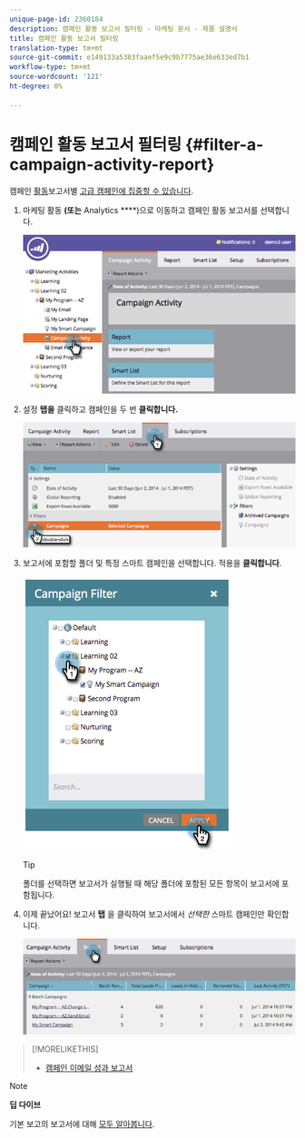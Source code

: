 ```yaml
---
unique-page-id: 2360184
description: 캠페인 활동 보고서 필터링 - 마케팅 문서 - 제품 설명서
title: 캠페인 활동 보고서 필터링
translation-type: tm+mt
source-git-commit: e149133a5383faaef5e9c9b7775ae36e633ed7b1
workflow-type: tm+mt
source-wordcount: '121'
ht-degree: 0%

---
```



# 캠페인 활동 보고서 필터링 {#filter-a-campaign-activity-report}

캠페인 [활동](../../../../product-docs/reporting/basic-reporting/report-types/campaign-activity-report.md)보고서별 [고급 캠페인에 집중할 수 있습니다](http://docs.marketo.com/display/docs/smart+campaigns).

1. 마케팅 활동 **(또는** Analytics ****)으로 이동하고 캠페인 활동 보고서를 선택합니다.

   ![](assets/image2014-9-16-16-3a13-3a56.png)

1. 설정 **탭을** 클릭하고 캠페인을 두 번 **클릭합니다.**

   ![](assets/image2014-9-16-16-3a14-3a1.png)

1. 보고서에 포함할 폴더 및 특정 스마트 캠페인을 선택합니다. 적용을 **클릭합니다**.

   ![](assets/image2014-9-16-16-3a14-3a11.png)

   >[!TIP]
   >
   >폴더를 선택하면 보고서가 실행될 때 해당 폴더에 포함된 모든 항목이 보고서에 포함됩니다.

1. 이제 끝났어요! 보고서 **탭** 을 클릭하여 보고서에서 *선택한* 스마트 캠페인만 확인합니다.

   ![](assets/image2014-9-16-16-3a14-3a32.png)

>[!MORELIKETHIS]
>
>* [캠페인 이메일 성과 보고서](../../../../product-docs/reporting/basic-reporting/report-types/campaign-email-performance-report.md)

>



>[!NOTE]
>
>**딥 다이브**
>
>기본 보고의 보고서에 대해 [모두 알아봅니다](http://docs.marketo.com/display/docs/basic+reporting).

